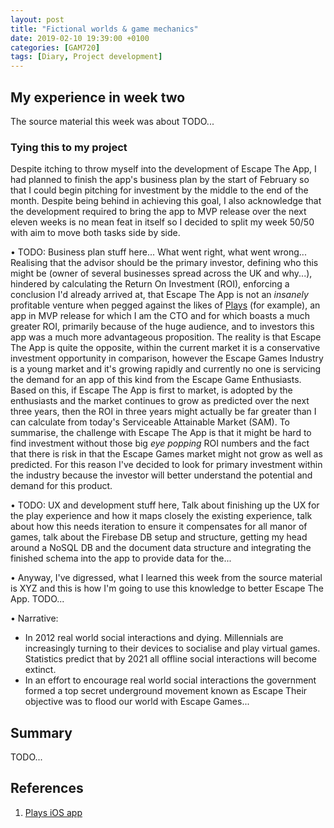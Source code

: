 ```yaml
---
layout: post
title: "Fictional worlds & game mechanics"
date: 2019-02-10 19:39:00 +0100
categories: [GAM720]
tags: [Diary, Project development]
---
```


## My experience in week two

The source material this week was about TODO...

### Tying this to my project

Despite itching to throw myself into the development of Escape The App, I had planned to finish the app's business plan by the start of February so that I could begin pitching for investment by the middle to the end of the month. Despite being behind in achieving this goal, I also acknowledge that the development required to bring the app to MVP release over the next eleven weeks is no mean feat in itself so I decided to split my week 50/50 with aim to move both tasks side by side.

• TODO: Business plan stuff here... What went right, what went wrong... Realising that the advisor should be the primary investor, defining who this might be (owner of several businesses spread across the UK and why...), hindered by calculating the Return On Investment (ROI), enforcing a conclusion I'd already arrived at, that Escape The App is not an *insanely* profitable venture when pegged against the likes of [Plays](https://itunes.apple.com/us/app/plays-animate-your-messages/id1346642927) (for example), an app in MVP release for which I am the CTO and for which boasts a much greater ROI, primarily because of the huge audience, and to investors this app was a much more advantageous proposition. The reality is that Escape The App is quite the opposite, within the current market it is a conservative investment opportunity in comparison, however the Escape Games Industry is a young market and it's growing rapidly and currently no one is servicing the demand for an app of this kind from the Escape Game Enthusiasts. Based on this, if Escape The App is first to market, is adopted by the enthusiasts and the market continues to grow as predicted over the next three years, then the ROI in three years might actually be far greater than I can calculate from today's Serviceable Attainable Market (SAM). To summarise, the challenge with Escape The App is that it might be hard to find investment without those big *eye popping* ROI numbers and the fact that there is risk in that the Escape Games market might not grow as well as predicted. For this reason I've decided to look for primary investment within the industry because the investor will better understand the potential and demand for this product.

• TODO: UX and development stuff here, Talk about finishing up the UX for the play experience and how it maps closely the existing experience, talk about how this needs iteration to ensure it compensates for all manor of games, talk about the Firebase DB setup and structure, getting my head around a NoSQL DB and the document data structure and integrating the finished schema into the app to provide data for the...

• Anyway, I've digressed, what I learned this week from the source material is XYZ and this is how I'm going to use this knowledge to better Escape The App. TODO...

• Narrative:
  - In 2012 real world social interactions and dying. Millennials are increasingly turning to their devices to socialise and play virtual games. Statistics predict that by 2021 all offline social interactions will become extinct.
  - In an effort to encourage real world social interactions the government formed a top secret underground movement known as Escape
  Their objective was to flood our world with Escape Games...

## Summary

TODO...

## References

1. [Plays iOS app](https://itunes.apple.com/us/app/plays-animate-your-messages/id1346642927)
